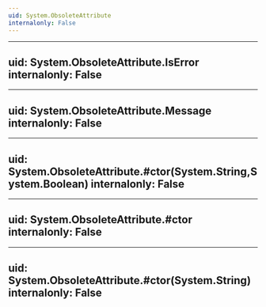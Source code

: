 ```yaml
---
uid: System.ObsoleteAttribute
internalonly: False
---
```


---
uid: System.ObsoleteAttribute.IsError
internalonly: False
---

---
uid: System.ObsoleteAttribute.Message
internalonly: False
---

---
uid: System.ObsoleteAttribute.#ctor(System.String,System.Boolean)
internalonly: False
---

---
uid: System.ObsoleteAttribute.#ctor
internalonly: False
---

---
uid: System.ObsoleteAttribute.#ctor(System.String)
internalonly: False
---
